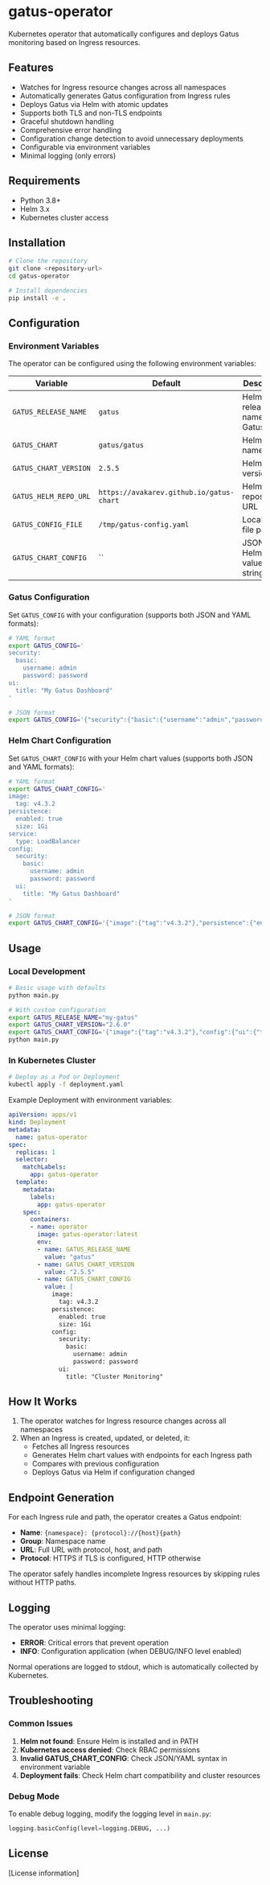 # gatus-operator

Kubernetes operator that automatically configures and deploys Gatus monitoring based on Ingress resources.

## Features

- Watches for Ingress resource changes across all namespaces
- Automatically generates Gatus configuration from Ingress rules
- Deploys Gatus via Helm with atomic updates
- Supports both TLS and non-TLS endpoints
- Graceful shutdown handling
- Comprehensive error handling
- Configuration change detection to avoid unnecessary deployments
- Configurable via environment variables
- Minimal logging (only errors)

## Requirements

- Python 3.8+
- Helm 3.x
- Kubernetes cluster access

## Installation

```bash
# Clone the repository
git clone <repository-url>
cd gatus-operator

# Install dependencies
pip install -e .
```

## Configuration

### Environment Variables

The operator can be configured using the following environment variables:

| Variable | Default | Description |
|----------|---------|-------------|
| `GATUS_RELEASE_NAME` | `gatus` | Helm release name for Gatus |
| `GATUS_CHART` | `gatus/gatus` | Helm chart name |
| `GATUS_CHART_VERSION` | `2.5.5` | Helm chart version |
| `GATUS_HELM_REPO_URL` | `https://avakarev.github.io/gatus-chart` | Helm repository URL |
| `GATUS_CONFIG_FILE` | `/tmp/gatus-config.yaml` | Local config file path |
| `GATUS_CHART_CONFIG` | `` | JSON/YAML Helm chart values string |

### Gatus Configuration

Set `GATUS_CONFIG` with your configuration (supports both JSON and YAML formats):

```bash
# YAML format
export GATUS_CONFIG='
security:
  basic:
    username: admin
    password: password
ui:
  title: "My Gatus Dashboard"
'

# JSON format
export GATUS_CONFIG='{"security":{"basic":{"username":"admin","password":"password"}},"ui":{"title":"My Gatus Dashboard"}}'
```

### Helm Chart Configuration

Set `GATUS_CHART_CONFIG` with your Helm chart values (supports both JSON and YAML formats):

```bash
# YAML format
export GATUS_CHART_CONFIG='
image:
  tag: v4.3.2
persistence:
  enabled: true
  size: 1Gi
service:
  type: LoadBalancer
config:
  security:
    basic:
      username: admin
      password: password
  ui:
    title: "My Gatus Dashboard"
'

# JSON format
export GATUS_CHART_CONFIG='{"image":{"tag":"v4.3.2"},"persistence":{"enabled":true,"size":"1Gi"},"config":{"security":{"basic":{"username":"admin","password":"password"}},"ui":{"title":"My Gatus Dashboard"}}}'
```

## Usage

### Local Development

```bash
# Basic usage with defaults
python main.py

# With custom configuration
export GATUS_RELEASE_NAME="my-gatus"
export GATUS_CHART_VERSION="2.6.0"
export GATUS_CHART_CONFIG='{"image":{"tag":"v4.3.2"},"config":{"ui":{"title":"Custom Dashboard"}}}'
python main.py
```

### In Kubernetes Cluster

```bash
# Deploy as a Pod or Deployment
kubectl apply -f deployment.yaml
```

Example Deployment with environment variables:
```yaml
apiVersion: apps/v1
kind: Deployment
metadata:
  name: gatus-operator
spec:
  replicas: 1
  selector:
    matchLabels:
      app: gatus-operator
  template:
    metadata:
      labels:
        app: gatus-operator
    spec:
      containers:
      - name: operator
        image: gatus-operator:latest
        env:
        - name: GATUS_RELEASE_NAME
          value: "gatus"
        - name: GATUS_CHART_VERSION
          value: "2.5.5"
        - name: GATUS_CHART_CONFIG
          value: |
            image:
              tag: v4.3.2
            persistence:
              enabled: true
              size: 1Gi
            config:
              security:
                basic:
                  username: admin
                  password: password
              ui:
                title: "Cluster Monitoring"
```

## How It Works

1. The operator watches for Ingress resource changes across all namespaces
2. When an Ingress is created, updated, or deleted, it:
   - Fetches all Ingress resources
   - Generates Helm chart values with endpoints for each Ingress path
   - Compares with previous configuration
   - Deploys Gatus via Helm if configuration changed

## Endpoint Generation

For each Ingress rule and path, the operator creates a Gatus endpoint:
- **Name**: `{namespace}: {protocol}://{host}{path}`
- **Group**: Namespace name
- **URL**: Full URL with protocol, host, and path
- **Protocol**: HTTPS if TLS is configured, HTTP otherwise

The operator safely handles incomplete Ingress resources by skipping rules without HTTP paths.

## Logging

The operator uses minimal logging:
- **ERROR**: Critical errors that prevent operation
- **INFO**: Configuration application (when DEBUG/INFO level enabled)

Normal operations are logged to stdout, which is automatically collected by Kubernetes.

## Troubleshooting

### Common Issues

1. **Helm not found**: Ensure Helm is installed and in PATH
2. **Kubernetes access denied**: Check RBAC permissions
3. **Invalid GATUS_CHART_CONFIG**: Check JSON/YAML syntax in environment variable
4. **Deployment fails**: Check Helm chart compatibility and cluster resources

### Debug Mode

To enable debug logging, modify the logging level in `main.py`:
```python
logging.basicConfig(level=logging.DEBUG, ...)
```

## License

[License information]